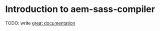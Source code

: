 # Introduction to aem-sass-compiler

TODO: write [great documentation](http://jacobian.org/writing/what-to-write/)
